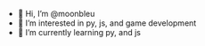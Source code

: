 - 👋 Hi, I’m @moonbleu
- 👀 I’m interested in py, js, and game development
- 🌱 I’m currently learning py, and js
